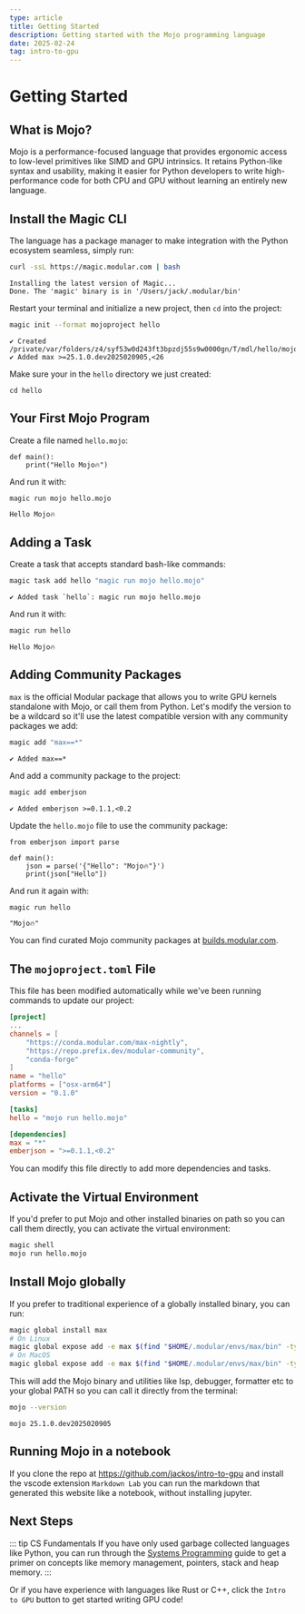 ```yaml
---
type: article
title: Getting Started
description: Getting started with the Mojo programming language
date: 2025-02-24
tag: intro-to-gpu
---
```


# Getting Started

## What is Mojo?

Mojo is a performance-focused language that provides ergonomic access to low-level primitives like SIMD and GPU intrinsics. It retains Python-like syntax and usability, making it easier for Python developers to write high-performance code for both CPU and GPU without learning an entirely new language.

## Install the Magic CLI

The language has a package manager to make integration with the Python ecosystem seamless, simply run:

```sh
curl -ssL https://magic.modular.com | bash
```

```text
Installing the latest version of Magic...
Done. The 'magic' binary is in '/Users/jack/.modular/bin'
```

Restart your terminal and initialize a new project, then `cd` into the project:

```sh
magic init --format mojoproject hello
```

```text
✔ Created /private/var/folders/z4/syf53w0d243ft3bpzdj55s9w0000gn/T/mdl/hello/mojoproject.toml
✔ Added max >=25.1.0.dev2025020905,<26
```

Make sure your in the `hello` directory we just created:

```mojo
cd hello
```

## Your First Mojo Program

Create a file named `hello.mojo`:

```mojo :create=hello/hello.mojo
def main():
    print("Hello Mojo🔥")
```

And run it with:

```sh
magic run mojo hello.mojo
```

```text
Hello Mojo🔥
```

## Adding a Task

Create a task that accepts standard bash-like commands:

```sh
magic task add hello "magic run mojo hello.mojo"
```

```text
✔ Added task `hello`: magic run mojo hello.mojo
```

And run it with:

```sh
magic run hello
```

```text
Hello Mojo🔥
```

## Adding Community Packages

`max` is the official Modular package that allows you to write GPU kernels standalone with Mojo, or call them from Python. Let's modify the version to be a wildcard so it'll use the latest compatible version with any community packages we add:

```sh
magic add "max==*"
```

```text
✔ Added max==*
```

And add a community package to the project:

```sh
magic add emberjson
```

```text
✔ Added emberjson >=0.1.1,<0.2
```

Update the `hello.mojo` file to use the community package:

```mojo :create=hello/hello.mojo
from emberjson import parse

def main():
    json = parse('{"Hello": "Mojo🔥"}')
    print(json["Hello"])
```

And run it again with:

```sh
magic run hello
```

```text
"Mojo🔥"
```

You can find curated Mojo community packages at [builds.modular.com](https://builds.modular.com/?category=packages).

## The `mojoproject.toml` File

This file has been modified automatically while we've been running commands to update our project:

```toml
[project]
...
channels = [
    "https://conda.modular.com/max-nightly",
    "https://repo.prefix.dev/modular-community",
    "conda-forge"
]
name = "hello"
platforms = ["osx-arm64"]
version = "0.1.0"

[tasks]
hello = "mojo run hello.mojo"

[dependencies]
max = "*"
emberjson = ">=0.1.1,<0.2"
```

You can modify this file directly to add more dependencies and tasks.

## Activate the Virtual Environment

If you'd prefer to put Mojo and other installed binaries on path so you can call them directly, you can activate the virtual environment:

```sh
magic shell
mojo run hello.mojo
```

## Install Mojo globally

If you prefer to traditional experience of a globally installed binary, you can run:

```sh
magic global install max
# On Linux
magic global expose add -e max $(find "$HOME/.modular/envs/max/bin" -type f -executable -exec basename {} \;)
# On MacOS
magic global expose add -e max $(find "$HOME/.modular/envs/max/bin" -type f -exec basename {} \;)
```

This will add the Mojo binary and utilities like lsp, debugger, formatter etc to your global PATH so you can call it directly from the terminal:

```sh
mojo --version
```

```text
mojo 25.1.0.dev2025020905
```

## Running Mojo in a notebook

If you clone the repo at <https://github.com/jackos/intro-to-gpu> and install the vscode extension `Markdown Lab` you can run the markdown that generated this website like a notebook, without installing jupyter.

## Next Steps

::: tip CS Fundamentals
If you have only used garbage collected languages like Python, you can run through the [Systems Programming](/systems-programming) guide to get a primer on concepts like memory management, pointers, stack and heap memory.
:::

Or if you have experience with languages like Rust or C++, click the `Intro to GPU` button to get started writing GPU code!

